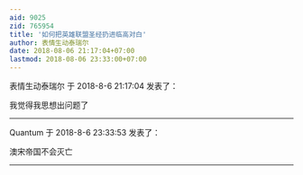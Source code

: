```yaml
---
aid: 9025
zid: 765954
title: '如何把英雄联盟圣经扔进临高对白'
author: 表情生动泰瑞尔
date: 2018-08-06 21:17:04+07:00
lastmod: 2018-08-06 23:33:00+07:00
---
```


表情生动泰瑞尔 于 2018-8-6 21:17:04 发表了：

我觉得我思想出问题了

---------

Quantum 于 2018-8-6 23:33:53 发表了：

澳宋帝国不会灭亡

---------

